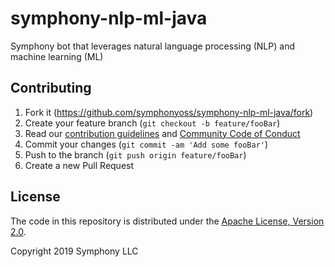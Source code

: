 # symphony-nlp-ml-java
Symphony bot that leverages natural language processing (NLP) and machine learning (ML)

## Contributing

1. Fork it (<https://github.com/symphonyoss/symphony-nlp-ml-java/fork>)
2. Create your feature branch (`git checkout -b feature/fooBar`)
3. Read our [contribution guidelines](.github/CONTRIBUTING.md) and [Community Code of Conduct](https://www.finos.org/code-of-conduct)
4. Commit your changes (`git commit -am 'Add some fooBar'`)
5. Push to the branch (`git push origin feature/fooBar`)
6. Create a new Pull Request

## License

The code in this repository is distributed under the [Apache License, Version 2.0](http://www.apache.org/licenses/LICENSE-2.0).

Copyright 2019 Symphony LLC